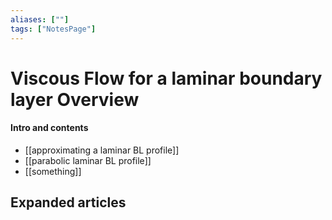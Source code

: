 ```yaml
---
aliases: [""]
tags: ["NotesPage"]
---
```


# Viscous Flow for a laminar boundary layer Overview

#### Intro and contents
- [[approximating a laminar BL profile]]
- [[parabolic laminar BL profile]]
- [[something]]


## Expanded articles
